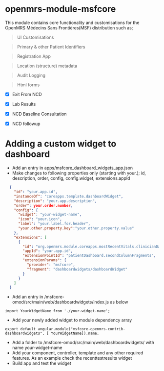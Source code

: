 openmrs-module-msfcore
==========================

This module contains core functionality and customisations for the OpenMRS Médecins Sans Frontières(MSF) distribution such as;

> UI Customisations

> Primary & other Patient Identifiers

> Registration App

> Location (structure) metadata

> Audit Logging

> Html forms
- [x] Exit From NCD
- [x] Lab Results
- [x] NCD Baseline Consultation
- [x] NCD followup


Adding a custom widget to dashboard
===================================
- Add an entry in apps/msfcore_dashboard_widgets_app.json
- Make changes to following properties only (starting with your.); id, description, order, config, config.widget, extensions.appId

```json
  {
    "id": "your.app.id",
    "instanceOf": "coreapps.template.dashboardWidget",
    "description": "your.app.description",
    "order": your.order.number,
    "config": {
      "widget": "your-widget-name",
      "icon": "your.icon",
      "label": "your.label.for.header",
      "your.other.property.key":"your.other.property.value"
    },
    "extensions": [
      {
        "id": "org.openmrs.module.coreapps.mostRecentVitals.clinicianDashboardSecondColumn",
        "appId": "your.app.id",
        "extensionPointId": "patientDashboard.secondColumnFragments",
        "extensionParams": {
          "provider": "msfcore",
          "fragment": "dashboardwidgets/dashboardWidget"
        }
      }
    ]
  }
```

- Add an entry in /msfcore-omod/src/main/web/dashboardwidgets/index.js as below

```
import YourWidgetName from './your-widget-name';

```

- Add your newly added widget to module dependency array

```
export default angular.module("msfcore-openmrs-contrib-dashboardwidgets", [ YourWidgetName]).name;
```

- Add a folder to /msfcore-omod/src/main/web/dashboardwidgets/ with name your-widget-name
- Add your component, controller, template and any other required features. As an example check the recenttestresults widget
- Build app and test the widget